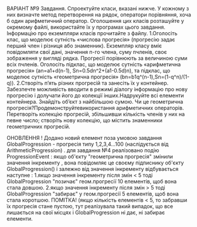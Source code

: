 ВАРІАНТ №9 Завдання. 
Спроектуйте класи, вказані нижче.
У кожному з них визначте метод перетворення на рядок, оператори порівняння, хоча б один арифметичний оператор. 
Оголошення цих класів розташуйте у окремому файлі, використайте їх у програмах цього завдання.
Інформацію про екземпляри класів прочитайте з файлу.
1.Оголосіть клас, що моделює сутність «числова прогресія» (прогресію задає перший член і різниця або знаменник).
Екземпляр класу вміє повідомляти свої дані, значення п-го члена, суму пчленів, своє зображення у вигляді рядка.
Прогресії порівнюють за величиною суми всіх пчленів.
Оголосіть підклас, що моделює сутність «арифметична прогресія» (an=a1+d(n-1), Sn=0.5dn^2+(a1-0.5d)n), та підклас, що моделює сутність «геометрична прогресія» (bn=b1q^(n-1),Sn=(1-q^n)/(1-q)). 
2.Створіть п’ять різних прогресій та занесіть їх у контейнер. Забезпечте можливість вводити в режимі діалогу інформацію про нову прогресію і долучати його до колекції інших.Надрукуйте всі елементи контейнера. 
Знайдіть об’єкт з найбільшою сумою. 
Чи це геометрична прогресія?Продемонструйтевикористання арифметичних операторів. 
Перетворіть колекцію прогресій, збільшивши кількість членів у них на певне число; створіть нову колекцію, що містить знаменники геометричних прогресій.

ОНОВЛЕННЯ !
Додано новий елемент поза умовою завдання  GlobalProgression - прогресія типу 1,2,3,4...100 (наслідується від ArithmeticProgression) .
для завдання №4 реалізовано подію ProgressionEvent : якщо об'єкту "геометрична прогресія" змінили значення інкременту , вона повідомляє це своєму підписнику об'єкту GlobalProgression() і залежно від значення інкременту відбувається наступне :
1.якщо значення інкременту після змін < 5 тоді GlobalProgression "позичає" геом.прогресії 10 елементів, щоб вона стала довшою.
2.якщо значення інкременту після змін > 5 тоді GlobalProgression "забирає" у геом.прогресії 5 елементів, щоб вона стала коротшою. ПОМІТКА! (якщо кількість елементів < 5, то забравши їх прогресія стане пустою, тут реалізувала такий випадок, що все лишається на свої місцях і GlobalProgression ні дає, ні забирає елементи.
